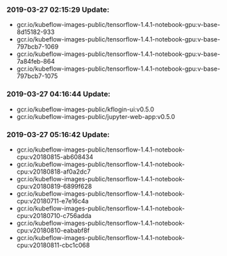 ### 2019-03-27 02:15:29 Update:

- gcr.io/kubeflow-images-public/tensorflow-1.4.1-notebook-gpu:v-base-8d15182-933
- gcr.io/kubeflow-images-public/tensorflow-1.4.1-notebook-gpu:v-base-797bcb7-1069
- gcr.io/kubeflow-images-public/tensorflow-1.4.1-notebook-gpu:v-base-7a84feb-864
- gcr.io/kubeflow-images-public/tensorflow-1.4.1-notebook-gpu:v-base-797bcb7-1075
### 2019-03-27 04:16:44 Update:

- gcr.io/kubeflow-images-public/kflogin-ui:v0.5.0
- gcr.io/kubeflow-images-public/jupyter-web-app:v0.5.0
### 2019-03-27 05:16:42 Update:

- gcr.io/kubeflow-images-public/tensorflow-1.4.1-notebook-cpu:v20180815-ab608434
- gcr.io/kubeflow-images-public/tensorflow-1.4.1-notebook-cpu:v20180818-af0a2dc7
- gcr.io/kubeflow-images-public/tensorflow-1.4.1-notebook-cpu:v20180819-6899f628
- gcr.io/kubeflow-images-public/tensorflow-1.4.1-notebook-cpu:v20180711-e7e16c4a
- gcr.io/kubeflow-images-public/tensorflow-1.4.1-notebook-cpu:v20180710-c756adda
- gcr.io/kubeflow-images-public/tensorflow-1.4.1-notebook-cpu:v20180810-eababf8f
- gcr.io/kubeflow-images-public/tensorflow-1.4.1-notebook-cpu:v20180811-cbc1c068
